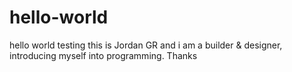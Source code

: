 # hello-world
hello world testing
this is Jordan GR and i am a builder & designer, introducing myself into programming. Thanks
